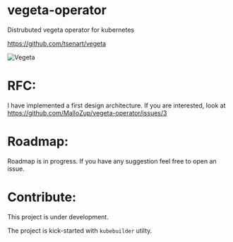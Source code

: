 # vegeta-operator

Distrubuted vegeta operator for kubernetes

https://github.com/tsenart/vegeta

![Vegeta](https://media.giphy.com/media/do0xfdH2Ssh56/giphy.gif)

# RFC:
I have implemented a first design architecture. If you are interested, look at https://github.com/MalloZup/vegeta-operator/issues/3

# Roadmap:

Roadmap is in progress. If you have any suggestion feel free to open an issue. 

# Contribute:

This project is under development.

The project is kick-started with `kubebuilder` utilty.
